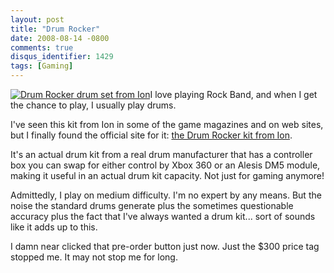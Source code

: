 ```yaml
---
layout: post
title: "Drum Rocker"
date: 2008-08-14 -0800
comments: true
disqus_identifier: 1429
tags: [Gaming]
---
```

[![Drum Rocker drum set from
Ion](https://hyqi8g.dm2301.livefilestore.com/y2pSsOlPttXnjey3Sn3v6LaEuXEdeX0WRzatgA3QCJzbRfOgJvv8vtUoY_96ryFwm44qakD3p0GNG9i_eWZTKYCHKaa3snX1mTHcE_jT1AMkuk/20080814drumrocker.jpg?psid=1)](http://drumrocker.com/products/index.php)I
love playing Rock Band, and when I get the chance to play, I usually
play drums.

I've seen this kit from Ion in some of the game magazines and on web
sites, but I finally found the official site for it: [the Drum Rocker
kit from Ion](http://drumrocker.com/products/index.php).

It's an actual drum kit from a real drum manufacturer that has a
controller box you can swap for either control by Xbox 360 or an Alesis
DM5 module, making it useful in an actual drum kit capacity. Not just
for gaming anymore!

Admittedly, I play on medium difficulty. I'm no expert by any means. But
the noise the standard drums generate plus the sometimes questionable
accuracy plus the fact that I've always wanted a drum kit... sort of
sounds like it adds up to this.

I damn near clicked that pre-order button just now. Just the \$300 price
tag stopped me. It may not stop me for long.

